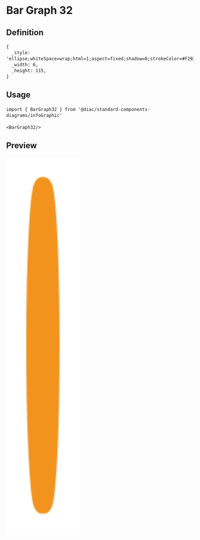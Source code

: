# Bar Graph 32

## Definition

```
{
  _style: 'ellipse;whiteSpace=wrap;html=1;aspect=fixed;shadow=0;strokeColor=#F2931E;strokeWidth=6;fontSize=16;align=center;fontStyle=1',
  _width: 6,
  _height: 115,
}
```

## Usage

```
import { BarGraph32 } from '@diac/standard-components-diagrams/infoGraphic'

<BarGraph32/>
```

## Preview

<img src="./bar-graph-32.png" width="200"/>
